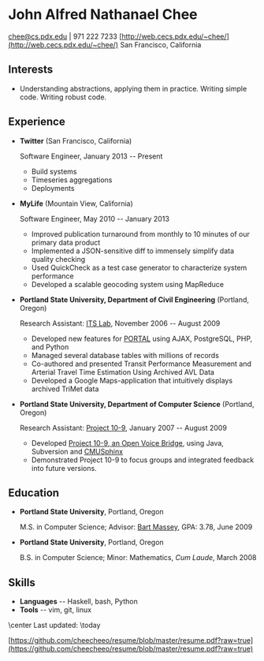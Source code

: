 John Alfred Nathanael Chee
===============

[chee@cs.pdx.edu](mailto:chee@cs.pdx.edu) | 971 222 7233
[http://web.cecs.pdx.edu/~chee/](http://web.cecs.pdx.edu/~chee/)
San Francisco, California

Interests
---------

*   Understanding abstractions, applying them in practice. Writing simple code. Writing robust code.


Experience
---------------

* **Twitter** (San Francisco, California)

    Software Engineer, January 2013 -- Present

    - Build systems
    - Timeseries aggregations
    - Deployments

* **MyLife** (Mountain View, California)

    Software Engineer, May 2010 -- January 2013

    - Improved publication turnaround from monthly to 10 minutes of our primary data product
    - Implemented a JSON-sensitive diff to immensely simplify data quality checking
    - Used QuickCheck as a test case generator to characterize system performance
    - Developed a scalable geocoding system using MapReduce

* **Portland State University, Department of Civil Engineering** (Portland, Oregon)

    Research Assistant: [ITS Lab](http://its.pdx.edu/), November 2006 -- August 2009

    - Developed new features for [PORTAL](http://portal.its.pdx.edu) using AJAX, PostgreSQL, PHP, and Python
    - Managed several database tables with millions of records
    - Co-authored and presented Transit Performance Measurement and Arterial Travel Time Estimation Using Archived AVL Data
    - Developed a Google Maps-application that intuitively displays archived TriMet data

* **Portland State University, Department of Computer Science** (Portland, Oregon)

    Research Assistant: [Project 10-9](http://web.cecs.pdx.edu/~warren/project10-9/), January 2007 -- August 2009

    - Developed [Project 10-9, an Open Voice Bridge](http://wiki.cs.pdx.edu/10-9/), using Java, Subversion and [CMUSphinx](http://cmusphinx.sourceforge.net/)
    - Demonstrated Project 10-9 to focus groups and integrated feedback into future versions.

## Education

*   **Portland State University**, Portland, Oregon

    M.S. in Computer Science; Advisor: [Bart Massey](http://web.cecs.pdx.edu/~bart/), GPA: 3.78, June 2009

*   **Portland State University**, Portland, Oregon

    B.S. in Computer Science; Minor: Mathematics, _Cum Laude_, March 2008


Skills
------

*   **Languages** -- Haskell, bash, Python
*   **Tools** -- vim, git, linux

\center Last updated: \today

[https://github.com/cheecheeo/resume/blob/master/resume.pdf?raw=true](https://github.com/cheecheeo/resume/blob/master/resume.pdf?raw=true)
